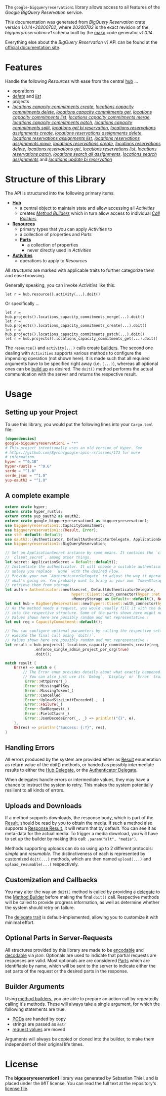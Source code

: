 <!---
DO NOT EDIT !
This file was generated automatically from 'src/mako/api/README.md.mako'
DO NOT EDIT !
-->
The `google-bigqueryreservation1` library allows access to all features of the *Google BigQuery Reservation* service.

This documentation was generated from *BigQuery Reservation* crate version *1.0.14+20200702*, where *20200702* is the exact revision of the *bigqueryreservation:v1* schema built by the [mako](http://www.makotemplates.org/) code generator *v1.0.14*.

Everything else about the *BigQuery Reservation* *v1* API can be found at the
[official documentation site](https://cloud.google.com/bigquery/).
# Features

Handle the following *Resources* with ease from the central [hub](https://docs.rs/google-bigqueryreservation1/1.0.14+20200702/google_bigqueryreservation1/struct.BigQueryReservation.html) ... 

* [operations](https://docs.rs/google-bigqueryreservation1/1.0.14+20200702/google_bigqueryreservation1/struct.Operation.html)
 * [*delete*](https://docs.rs/google-bigqueryreservation1/1.0.14+20200702/google_bigqueryreservation1/struct.OperationDeleteCall.html) and [*list*](https://docs.rs/google-bigqueryreservation1/1.0.14+20200702/google_bigqueryreservation1/struct.OperationListCall.html)
* projects
 * [*locations capacity commitments create*](https://docs.rs/google-bigqueryreservation1/1.0.14+20200702/google_bigqueryreservation1/struct.ProjectLocationCapacityCommitmentCreateCall.html), [*locations capacity commitments delete*](https://docs.rs/google-bigqueryreservation1/1.0.14+20200702/google_bigqueryreservation1/struct.ProjectLocationCapacityCommitmentDeleteCall.html), [*locations capacity commitments get*](https://docs.rs/google-bigqueryreservation1/1.0.14+20200702/google_bigqueryreservation1/struct.ProjectLocationCapacityCommitmentGetCall.html), [*locations capacity commitments list*](https://docs.rs/google-bigqueryreservation1/1.0.14+20200702/google_bigqueryreservation1/struct.ProjectLocationCapacityCommitmentListCall.html), [*locations capacity commitments merge*](https://docs.rs/google-bigqueryreservation1/1.0.14+20200702/google_bigqueryreservation1/struct.ProjectLocationCapacityCommitmentMergeCall.html), [*locations capacity commitments patch*](https://docs.rs/google-bigqueryreservation1/1.0.14+20200702/google_bigqueryreservation1/struct.ProjectLocationCapacityCommitmentPatchCall.html), [*locations capacity commitments split*](https://docs.rs/google-bigqueryreservation1/1.0.14+20200702/google_bigqueryreservation1/struct.ProjectLocationCapacityCommitmentSplitCall.html), [*locations get bi reservation*](https://docs.rs/google-bigqueryreservation1/1.0.14+20200702/google_bigqueryreservation1/struct.ProjectLocationGetBiReservationCall.html), [*locations reservations assignments create*](https://docs.rs/google-bigqueryreservation1/1.0.14+20200702/google_bigqueryreservation1/struct.ProjectLocationReservationAssignmentCreateCall.html), [*locations reservations assignments delete*](https://docs.rs/google-bigqueryreservation1/1.0.14+20200702/google_bigqueryreservation1/struct.ProjectLocationReservationAssignmentDeleteCall.html), [*locations reservations assignments list*](https://docs.rs/google-bigqueryreservation1/1.0.14+20200702/google_bigqueryreservation1/struct.ProjectLocationReservationAssignmentListCall.html), [*locations reservations assignments move*](https://docs.rs/google-bigqueryreservation1/1.0.14+20200702/google_bigqueryreservation1/struct.ProjectLocationReservationAssignmentMoveCall.html), [*locations reservations create*](https://docs.rs/google-bigqueryreservation1/1.0.14+20200702/google_bigqueryreservation1/struct.ProjectLocationReservationCreateCall.html), [*locations reservations delete*](https://docs.rs/google-bigqueryreservation1/1.0.14+20200702/google_bigqueryreservation1/struct.ProjectLocationReservationDeleteCall.html), [*locations reservations get*](https://docs.rs/google-bigqueryreservation1/1.0.14+20200702/google_bigqueryreservation1/struct.ProjectLocationReservationGetCall.html), [*locations reservations list*](https://docs.rs/google-bigqueryreservation1/1.0.14+20200702/google_bigqueryreservation1/struct.ProjectLocationReservationListCall.html), [*locations reservations patch*](https://docs.rs/google-bigqueryreservation1/1.0.14+20200702/google_bigqueryreservation1/struct.ProjectLocationReservationPatchCall.html), [*locations search all assignments*](https://docs.rs/google-bigqueryreservation1/1.0.14+20200702/google_bigqueryreservation1/struct.ProjectLocationSearchAllAssignmentCall.html), [*locations search assignments*](https://docs.rs/google-bigqueryreservation1/1.0.14+20200702/google_bigqueryreservation1/struct.ProjectLocationSearchAssignmentCall.html) and [*locations update bi reservation*](https://docs.rs/google-bigqueryreservation1/1.0.14+20200702/google_bigqueryreservation1/struct.ProjectLocationUpdateBiReservationCall.html)




# Structure of this Library

The API is structured into the following primary items:

* **[Hub](https://docs.rs/google-bigqueryreservation1/1.0.14+20200702/google_bigqueryreservation1/struct.BigQueryReservation.html)**
    * a central object to maintain state and allow accessing all *Activities*
    * creates [*Method Builders*](https://docs.rs/google-bigqueryreservation1/1.0.14+20200702/google_bigqueryreservation1/trait.MethodsBuilder.html) which in turn
      allow access to individual [*Call Builders*](https://docs.rs/google-bigqueryreservation1/1.0.14+20200702/google_bigqueryreservation1/trait.CallBuilder.html)
* **[Resources](https://docs.rs/google-bigqueryreservation1/1.0.14+20200702/google_bigqueryreservation1/trait.Resource.html)**
    * primary types that you can apply *Activities* to
    * a collection of properties and *Parts*
    * **[Parts](https://docs.rs/google-bigqueryreservation1/1.0.14+20200702/google_bigqueryreservation1/trait.Part.html)**
        * a collection of properties
        * never directly used in *Activities*
* **[Activities](https://docs.rs/google-bigqueryreservation1/1.0.14+20200702/google_bigqueryreservation1/trait.CallBuilder.html)**
    * operations to apply to *Resources*

All *structures* are marked with applicable traits to further categorize them and ease browsing.

Generally speaking, you can invoke *Activities* like this:

```Rust,ignore
let r = hub.resource().activity(...).doit()
```

Or specifically ...

```ignore
let r = hub.projects().locations_capacity_commitments_merge(...).doit()
let r = hub.projects().locations_capacity_commitments_create(...).doit()
let r = hub.projects().locations_capacity_commitments_patch(...).doit()
let r = hub.projects().locations_capacity_commitments_get(...).doit()
```

The `resource()` and `activity(...)` calls create [builders][builder-pattern]. The second one dealing with `Activities` 
supports various methods to configure the impending operation (not shown here). It is made such that all required arguments have to be 
specified right away (i.e. `(...)`), whereas all optional ones can be [build up][builder-pattern] as desired.
The `doit()` method performs the actual communication with the server and returns the respective result.

# Usage

## Setting up your Project

To use this library, you would put the following lines into your `Cargo.toml` file:

```toml
[dependencies]
google-bigqueryreservation1 = "*"
# This project intentionally uses an old version of Hyper. See
# https://github.com/Byron/google-apis-rs/issues/173 for more
# information.
hyper = "^0.10"
hyper-rustls = "^0.6"
serde = "^1.0"
serde_json = "^1.0"
yup-oauth2 = "^1.0"
```

## A complete example

```Rust
extern crate hyper;
extern crate hyper_rustls;
extern crate yup_oauth2 as oauth2;
extern crate google_bigqueryreservation1 as bigqueryreservation1;
use bigqueryreservation1::CapacityCommitment;
use bigqueryreservation1::{Result, Error};
use std::default::Default;
use oauth2::{Authenticator, DefaultAuthenticatorDelegate, ApplicationSecret, MemoryStorage};
use bigqueryreservation1::BigQueryReservation;

// Get an ApplicationSecret instance by some means. It contains the `client_id` and 
// `client_secret`, among other things.
let secret: ApplicationSecret = Default::default();
// Instantiate the authenticator. It will choose a suitable authentication flow for you, 
// unless you replace  `None` with the desired Flow.
// Provide your own `AuthenticatorDelegate` to adjust the way it operates and get feedback about 
// what's going on. You probably want to bring in your own `TokenStorage` to persist tokens and
// retrieve them from storage.
let auth = Authenticator::new(&secret, DefaultAuthenticatorDelegate,
                              hyper::Client::with_connector(hyper::net::HttpsConnector::new(hyper_rustls::TlsClient::new())),
                              <MemoryStorage as Default>::default(), None);
let mut hub = BigQueryReservation::new(hyper::Client::with_connector(hyper::net::HttpsConnector::new(hyper_rustls::TlsClient::new())), auth);
// As the method needs a request, you would usually fill it with the desired information
// into the respective structure. Some of the parts shown here might not be applicable !
// Values shown here are possibly random and not representative !
let mut req = CapacityCommitment::default();

// You can configure optional parameters by calling the respective setters at will, and
// execute the final call using `doit()`.
// Values shown here are possibly random and not representative !
let result = hub.projects().locations_capacity_commitments_create(req, "parent")
             .enforce_single_admin_project_per_org(true)
             .doit();

match result {
    Err(e) => match e {
        // The Error enum provides details about what exactly happened.
        // You can also just use its `Debug`, `Display` or `Error` traits
         Error::HttpError(_)
        |Error::MissingAPIKey
        |Error::MissingToken(_)
        |Error::Cancelled
        |Error::UploadSizeLimitExceeded(_, _)
        |Error::Failure(_)
        |Error::BadRequest(_)
        |Error::FieldClash(_)
        |Error::JsonDecodeError(_, _) => println!("{}", e),
    },
    Ok(res) => println!("Success: {:?}", res),
}

```
## Handling Errors

All errors produced by the system are provided either as [Result](https://docs.rs/google-bigqueryreservation1/1.0.14+20200702/google_bigqueryreservation1/enum.Result.html) enumeration as return value of 
the doit() methods, or handed as possibly intermediate results to either the 
[Hub Delegate](https://docs.rs/google-bigqueryreservation1/1.0.14+20200702/google_bigqueryreservation1/trait.Delegate.html), or the [Authenticator Delegate](https://docs.rs/yup-oauth2/*/yup_oauth2/trait.AuthenticatorDelegate.html).

When delegates handle errors or intermediate values, they may have a chance to instruct the system to retry. This 
makes the system potentially resilient to all kinds of errors.

## Uploads and Downloads
If a method supports downloads, the response body, which is part of the [Result](https://docs.rs/google-bigqueryreservation1/1.0.14+20200702/google_bigqueryreservation1/enum.Result.html), should be
read by you to obtain the media.
If such a method also supports a [Response Result](https://docs.rs/google-bigqueryreservation1/1.0.14+20200702/google_bigqueryreservation1/trait.ResponseResult.html), it will return that by default.
You can see it as meta-data for the actual media. To trigger a media download, you will have to set up the builder by making
this call: `.param("alt", "media")`.

Methods supporting uploads can do so using up to 2 different protocols: 
*simple* and *resumable*. The distinctiveness of each is represented by customized 
`doit(...)` methods, which are then named `upload(...)` and `upload_resumable(...)` respectively.

## Customization and Callbacks

You may alter the way an `doit()` method is called by providing a [delegate](https://docs.rs/google-bigqueryreservation1/1.0.14+20200702/google_bigqueryreservation1/trait.Delegate.html) to the 
[Method Builder](https://docs.rs/google-bigqueryreservation1/1.0.14+20200702/google_bigqueryreservation1/trait.CallBuilder.html) before making the final `doit()` call. 
Respective methods will be called to provide progress information, as well as determine whether the system should 
retry on failure.

The [delegate trait](https://docs.rs/google-bigqueryreservation1/1.0.14+20200702/google_bigqueryreservation1/trait.Delegate.html) is default-implemented, allowing you to customize it with minimal effort.

## Optional Parts in Server-Requests

All structures provided by this library are made to be [encodable](https://docs.rs/google-bigqueryreservation1/1.0.14+20200702/google_bigqueryreservation1/trait.RequestValue.html) and 
[decodable](https://docs.rs/google-bigqueryreservation1/1.0.14+20200702/google_bigqueryreservation1/trait.ResponseResult.html) via *json*. Optionals are used to indicate that partial requests are responses 
are valid.
Most optionals are are considered [Parts](https://docs.rs/google-bigqueryreservation1/1.0.14+20200702/google_bigqueryreservation1/trait.Part.html) which are identifiable by name, which will be sent to 
the server to indicate either the set parts of the request or the desired parts in the response.

## Builder Arguments

Using [method builders](https://docs.rs/google-bigqueryreservation1/1.0.14+20200702/google_bigqueryreservation1/trait.CallBuilder.html), you are able to prepare an action call by repeatedly calling it's methods.
These will always take a single argument, for which the following statements are true.

* [PODs][wiki-pod] are handed by copy
* strings are passed as `&str`
* [request values](https://docs.rs/google-bigqueryreservation1/1.0.14+20200702/google_bigqueryreservation1/trait.RequestValue.html) are moved

Arguments will always be copied or cloned into the builder, to make them independent of their original life times.

[wiki-pod]: http://en.wikipedia.org/wiki/Plain_old_data_structure
[builder-pattern]: http://en.wikipedia.org/wiki/Builder_pattern
[google-go-api]: https://github.com/google/google-api-go-client

# License
The **bigqueryreservation1** library was generated by Sebastian Thiel, and is placed 
under the *MIT* license.
You can read the full text at the repository's [license file][repo-license].

[repo-license]: https://github.com/Byron/google-apis-rsblob/master/LICENSE.md
